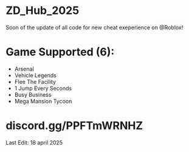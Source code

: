 # ZD_Hub_2025

Soon of the update of all code for new cheat exeperience on @Roblox!

# Game Supported (6):
- Arsenal
- Vehicle Legends
- Flee The Facility
- 1 Jump Every Seconds
- Busy Business
- Mega Mansion Tycoon

# discord.gg/PPFTmWRNHZ


Last Edit: 18 april 2025
